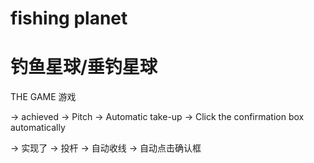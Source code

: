 # fishing planet 
# 钓鱼星球/垂钓星球

THE GAME
游戏

-> achieved
-> Pitch
-> Automatic take-up
-> Click the confirmation box automatically

-> 实现了
-> 投杆
-> 自动收线
-> 自动点击确认框

